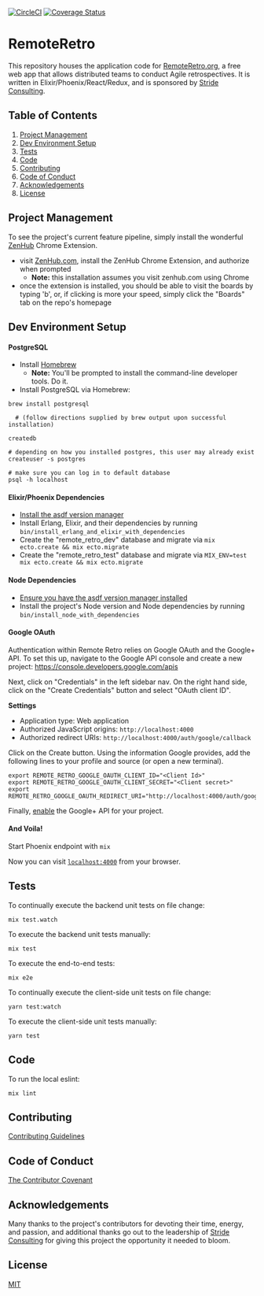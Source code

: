 [![CircleCI](https://circleci.com/gh/stride-nyc/remote_retro.svg?style=shield)](https://circleci.com/gh/stride-nyc/remote_retro)
[![Coverage Status](https://coveralls.io/repos/github/stride-nyc/remote_retro/badge.svg)](https://coveralls.io/github/stride-nyc/remote_retro?branch=master)

# RemoteRetro

This repository houses the application code for [RemoteRetro.org](http://remoteretro.org), a free web app that allows distributed teams to conduct Agile retrospectives. It is written in Elixir/Phoenix/React/Redux, and is sponsored by [Stride Consulting](http://stridenyc.com).

## Table of Contents
1. [Project Management](#project-management)
1. [Dev Environment Setup](#dev-environment-setup)
1. [Tests](#tests)
1. [Code](#code)
1. [Contributing](#contributing)
1. [Code of Conduct](#code-of-conduct)
1. [Acknowledgements](#acknowledgements)
1. [License](#license)

## Project Management

To see the project's current feature pipeline, simply install the wonderful [ZenHub](http://zenhub.com) Chrome Extension.

  - visit [ZenHub.com](http://zenhub.com), install the ZenHub Chrome Extension, and authorize when prompted
    - __Note:__ this installation assumes you visit zenhub.com using Chrome
  - once the extension is installed, you should be able to visit the boards by typing 'b', or, if clicking is more your speed, simply click the "Boards" tab on the repo's homepage

## Dev Environment Setup

#### PostgreSQL

- Install [Homebrew](http://brew.sh/)
  - __Note:__ You'll be prompted to install the command-line developer tools. Do it.
- Install PostgreSQL via Homebrew:

```
brew install postgresql

  # (follow directions supplied by brew output upon successful installation)

createdb

# depending on how you installed postgres, this user may already exist
createuser -s postgres

# make sure you can log in to default database
psql -h localhost
```

#### Elixir/Phoenix Dependencies
  - [Install the asdf version manager](https://asdf-vm.com/#/core-manage-asdf-vm)
  - Install Erlang, Elixir, and their dependencies by running `bin/install_erlang_and_elixir_with_dependencies`
  - Create the "remote_retro_dev" database and migrate via `mix ecto.create && mix ecto.migrate`
  - Create the "remote_retro_test" database and migrate via `MIX_ENV=test mix ecto.create && mix ecto.migrate`

#### Node Dependencies
  - [Ensure you have the asdf version manager installed](https://asdf-vm.com/#/core-manage-asdf-vm)
  - Install the project's Node version and Node dependencies by running `bin/install_node_with_dependencies`

#### Google OAuth

Authentication within Remote Retro relies on Google OAuth and the Google+ API.  To set this up, navigate to the Google API console and create a new project: https://console.developers.google.com/apis

Next, click on "Credentials" in the left sidebar nav. On the right hand side, click on the "Create Credentials" button and select "OAuth client ID".

**Settings**
- Application type: Web application
- Authorized JavaScript origins: `http://localhost:4000`
- Authorized redirect URIs: `http://localhost:4000/auth/google/callback`

Click on the Create button. Using the information Google provides, add the following lines to your profile and source (or open a new terminal).
```
export REMOTE_RETRO_GOOGLE_OAUTH_CLIENT_ID="<Client Id>"
export REMOTE_RETRO_GOOGLE_OAUTH_CLIENT_SECRET="<Client secret>"
export REMOTE_RETRO_GOOGLE_OAUTH_REDIRECT_URI="http://localhost:4000/auth/google/callback"
```

Finally, [enable](https://console.developers.google.com/apis/api/plus.googleapis.com/overview) the Google+ API for your project.

#### And Voila!

Start Phoenix endpoint with `mix`

Now you can visit [`localhost:4000`](http://localhost:4000) from your browser.

## Tests

To continually execute the backend unit tests on file change:

```
mix test.watch
```

To execute the backend unit tests manually:

```
mix test
```

To execute the end-to-end tests:

```
mix e2e
```

To continually execute the client-side unit tests on file change:

```
yarn test:watch
```

To execute the client-side unit tests manually:

```
yarn test
```

## Code

To run the local eslint:

```
mix lint
```

## Contributing
[Contributing Guidelines](CONTRIBUTING.md)

## Code of Conduct
[The Contributor Covenant](CODE_OF_CONDUCT.md)

## Acknowledgements

Many thanks to the project's contributors for devoting their time, energy, and passion, and additional thanks go out to the leadership of [Stride Consulting](http://stridenyc.com) for giving this project the opportunity it needed to bloom.

## License
[MIT](LICENSE)
